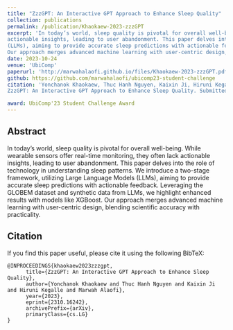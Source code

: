```yaml
---
title: "ZzzGPT: An Interactive GPT Approach to Enhance Sleep Quality"
collection: publications
permalink: /publication/Khaokaew-2023-zzzGPT
excerpt: 'In today’s world, sleep quality is pivotal for overall well-being. While wearable sensors offer real-time monitoring, they often lack
actionable insights, leading to user abandonment. This paper delves into the role of technology in understanding sleep patterns. We introduce a two-stage framework, utilizing Large Language Models
(LLMs), aiming to provide accurate sleep predictions with actionable feedback. Leveraging the GLOBEM dataset and synthetic data from LLMs, we highlight enhanced results with models like XGBoost.
Our approach merges advanced machine learning with user-centric design, blending scientific accuracy with practicality.'
date: 2023-10-24
venue: 'UbiComp'
paperurl: 'http://marwahalaofi.github.io/files/Khaokaew-2023-zzzGPT.pdf'
github: https://github.com/marwahalaofi/ubicomp23-student-challenge
citation: 'Yonchanok Khaokaew, Thuc Hanh Nguyen, Kaixin Ji, Hiruni Kegalle and Marwah Alaofi. 2023. 
ZzzGPT: An Interactive GPT Approach to Enhance Sleep Quality. Submitted for UbiComp’23 student challenge.'

award: UbiComp'23 Student Challenge Award 
---
```

## Abstract
In today’s world, sleep quality is pivotal for overall well-being. While wearable sensors offer real-time monitoring, they often lack
actionable insights, leading to user abandonment. This paper delves into the role of technology in understanding sleep patterns. We introduce a two-stage framework, utilizing Large Language Models
(LLMs), aiming to provide accurate sleep predictions with actionable feedback. Leveraging the GLOBEM dataset and synthetic data from LLMs, we highlight enhanced results with models like XGBoost.
Our approach merges advanced machine learning with user-centric design, blending scientific accuracy with practicality.

## Citation
If you find this paper useful, please cite it using the following BibTeX:
```
@INPROCEEDINGS{khaokaew2023zzzgpt,
      title={ZzzGPT: An Interactive GPT Approach to Enhance Sleep Quality}, 
      author={Yonchanok Khaokaew and Thuc Hanh Nguyen and Kaixin Ji and Hiruni Kegalle and Marwah Alaofi},
      year={2023},
      eprint={2310.16242},
      archivePrefix={arXiv},
      primaryClass={cs.LG}
}
```
